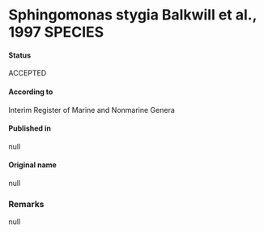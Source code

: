 Sphingomonas stygia Balkwill et al., 1997 SPECIES
=======

#### Status
ACCEPTED

#### According to
Interim Register of Marine and Nonmarine Genera

#### Published in
null

#### Original name
null

### Remarks
null